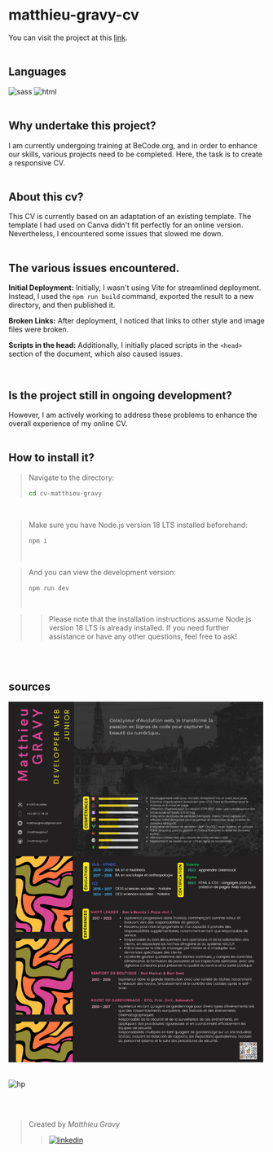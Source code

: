 # matthieu-gravy-cv

You can visit the project at this [link](https://matthieugravy.github.io/cv-matthieu-gravy).
<br/>
<br/>

## Languages

<img height="20px" src="https://img.shields.io/badge/Sass-CC6699?style=for-the-badge&logo=sass&logoColor=white" alt="sass" title="sass"/> <img height="20px" src="https://img.shields.io/badge/HTML5-E34F26?style=for-the-badge&logo=html5&logoColor=white" alt="html" title="html"/>
<br/>
<br/>

## Why undertake this project?

I am currently undergoing training at BeCode.org, and in order to enhance our skills, various projects need to be completed. Here, the task is to create a responsive CV.
<br/>
<br/>

## About this cv?

This CV is currently based on an adaptation of an existing template. The template I had used on Canva didn't fit perfectly for an online version. Nevertheless, I encountered some issues that slowed me down.
<br/>
<br/>

## The various issues encountered.

**Initial Deployment:** Initially, I wasn't using Vite for streamlined deployment. Instead, I used the `npm run build` command, exported the result to a new directory, and then published it.

**Broken Links:** After deployment, I noticed that links to other style and image files were broken.

**Scripts in the head:** Additionally, I initially placed scripts in the `<head>` section of the document, which also caused issues.

<br/>

## Is the project still in ongoing development?

However, I am actively working to address these problems to enhance the overall experience of my online CV.
<br/>
<br/>

## How to install it?

> Navigate to the directory:
>
> ```sh
> cd cv-matthieu-gravy
> ```

<br/>

> Make sure you have Node.js version 18 LTS installed beforehand:
>
> ```sh
> npm i
> ```
>
> <br/>

> And you can view the development version:
>
> ```sh
> npm run dev
> ```
>
> <br/>

> > Please note that the installation instructions assume Node.js version 18 LTS is already installed. If you need further assistance or have any other questions, feel free to ask!

<br/>
<br/>

## sources

<img width="500" src="/public/matthieuGravy-webDev.png" alt="cv-canva">

<br/>
<br/>

![hp](https://media4.giphy.com/media/EXmLHydTBn7gc/giphy.gif?cid=ecf05e47rdepil5314x5yjsmrzaqozsy1w00f5crbbn8zw3a&ep=v1_gifs_search&rid=giphy.gif&ct=g)

<br />
<br />

> Created by _Matthieu Gravy_
>
> > <a href="https://www.linkedin.com/in/matthieugravy/"><img src="https://img.shields.io/badge/LinkedIn-0077B5?style=for-the-badge&logo=linkedin&logoColor=white" alt="linkedin" title="linkedin"/></a>
